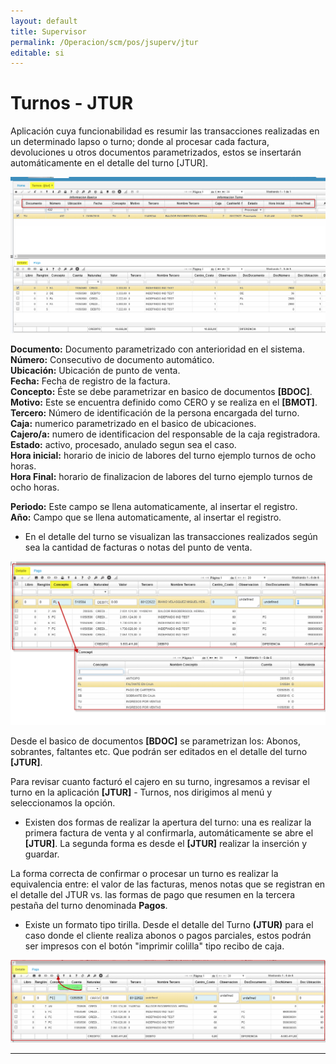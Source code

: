 ```yaml
---
layout: default
title: Supervisor
permalink: /Operacion/scm/pos/jsuperv/jtur
editable: si
---
```


# Turnos - JTUR

Aplicación cuya funcionabilidad es resumir las transacciones realizadas en un determinado lapso o turno; donde al procesar cada factura, devoluciones u otros documentos parametrizados, estos se insertarán automáticamente en el detalle del turno [JTUR].  

![](jtur1.png)  

**Documento:** Documento parametrizado con anterioridad en el sistema.  
**Número:** Consecutivo de documento automático.  
**Ubicación:** Ubicación de punto de venta.  
**Fecha:** Fecha de registro de la factura.  
**Concepto:** Éste se debe parametrizar en basico de documentos **[BDOC]**.  
**Motivo:**  Este se encuentra definido como CERO y se realiza en el **[BMOT]**.  
**Tercero:** Número de identificación de la persona encargada del turno.  
**Caja:** numerico parametrizado en el basico de ubicaciones.  
**Cajero/a:** numero de identificacion del responsable de la caja registradora.  
**Estado:** activo, procesado, anulado segun sea el caso.  
**Hora inicial:** horario de inicio de labores del turno ejemplo turnos de ocho horas.  
**Hora Final:** horario de finalizacion de labores del turno ejemplo turnos de ocho horas.  

**Periodo:** Este campo se llena automaticamente, al insertar el registro.  
**Año:** Campo que se llena automaticamente, al insertar el registro.   


* En el detalle del turno se visualizan las transacciones realizados según sea la cantidad de facturas o notas del punto de venta.  

![](jtur3.png)  

Desde el basico de documentos **[BDOC]** se parametrizan los: Abonos, sobrantes, faltantes etc. Que podrán ser editados en el detalle del turno **[JTUR]**.  


Para revisar cuanto facturó el cajero en su turno, ingresamos a revisar el turno en la aplicación **[JTUR]** - Turnos, nos dirigimos al menú y seleccionamos la opción.  


* Existen dos formas de realizar la apertura del turno: una es realizar la primera factura de venta y al confirmarla, automáticamente se abre el **[JTUR]**. La segunda forma es desde el **[JTUR]** realizar la inserción y guardar.  


La forma correcta de confirmar o procesar un turno es realizar la equivalencia entre: el valor de las facturas, menos notas que se registran en el detalle del JTUR vs. las formas de pago que resumen en la tercera pestaña del turno denominada **Pagos**.  



* Existe un formato tipo tirilla. Desde el detalle del Turno **(JTUR)** para el caso donde el cliente realiza abonos o pagos parciales, estos podrán ser impresos con el botón "imprimir colilla" tipo recibo de caja.  


![](jtur2.png)

*****



